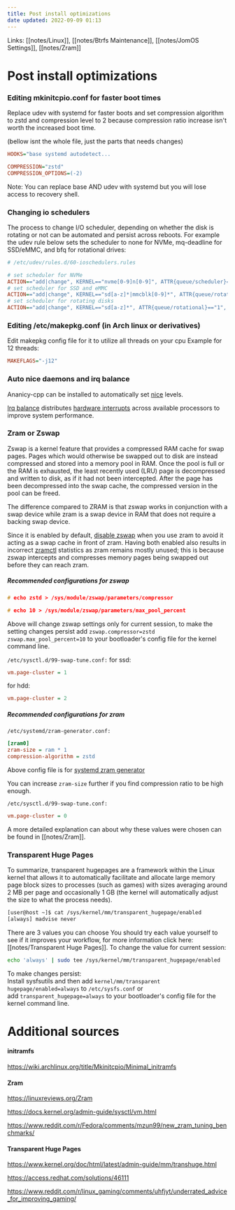 ```yaml
---
title: Post install optimizations
date updated: 2022-09-09 01:13
---
```


Links: [[notes/Linux]], [[notes/Btrfs Maintenance]], [[notes/JomOS Settings]], [[notes/Zram]]

# Post install optimizations

### Editing mkinitcpio.conf for faster boot times

Replace udev with systemd for faster boots and set compression algorithm to zstd and compression level to 2 because compression ratio increase isn't worth the increased boot time.

(bellow isnt the whole file, just the parts that needs changes)

```ini
HOOKS="base systemd autodetect...

COMPRESSION="zstd"
COMPRESSION_OPTIONS=(-2)
```

Note: You can replace base AND udev with systemd but you will lose access to recovery shell.

### Changing io schedulers

The process to change I/O scheduler, depending on whether the disk is rotating or not can be automated and persist across reboots. For example the udev rule below sets the scheduler to none for NVMe, mq-deadline for SSD/eMMC, and bfq for rotational drives:

```ini
# /etc/udev/rules.d/60-ioschedulers.rules

# set scheduler for NVMe
ACTION=="add|change", KERNEL=="nvme[0-9]n[0-9]", ATTR{queue/scheduler}="none"
# set scheduler for SSD and eMMC
ACTION=="add|change", KERNEL=="sd[a-z]*|mmcblk[0-9]*", ATTR{queue/rotational}=="0", ATTR{queue/scheduler}="mq-deadline"
# set scheduler for rotating disks
ACTION=="add|change", KERNEL=="sd[a-z]*", ATTR{queue/rotational}=="1", ATTR{queue/scheduler}="bfq"
```

### Editing /etc/makepkg.conf (in Arch linux or derivatives)

Edit makepkg config file for it to utilize all threads on your cpu
Example for 12 threads:

```ini
MAKEFLAGS="-j12"
```

### Auto nice daemons and irq balance

Ananicy-cpp can be installed to automatically set [nice](https://en.wikipedia.org/wiki/Nice_(Unix)) levels.

[Irq balance](https://wiki.archlinux.org/title/Improving_performance#irqbalance) distributes [hardware interrupts](https://en.wikipedia.org/wiki/Interrupt_request_(PC_architecture)) across available processors to improve system performance.

### Zram or Zswap

Zswap is a kernel feature that provides a compressed RAM cache for swap pages. Pages which would otherwise be swapped out to disk are instead compressed and stored into a memory pool in RAM. Once the pool is full or the RAM is exhausted, the least recently used (LRU) page is decompressed and written to disk, as if it had not been intercepted. After the page has been decompressed into the swap cache, the compressed version in the pool can be freed.

The difference compared to ZRAM is that zswap works in conjunction with a swap device while zram is a swap device in RAM that does not require a backing swap device.

Since it is enabled by default, [disable zswap](https://wiki.archlinux.org/title/Zswap#Toggling_zswap "Zswap") when you use zram to avoid it acting as a swap cache in front of zram. Having both enabled also results in incorrect [zramctl](https://man.archlinux.org/man/zramctl.8) statistics as zram remains mostly unused; this is because zswap intercepts and compresses memory pages being swapped out before they can reach zram.

##### Recommended configurations for zswap

```C
# echo zstd > /sys/module/zswap/parameters/compressor

# echo 10 > /sys/module/zswap/parameters/max_pool_percent
```

Above will change zswap settings only for current session, to make the setting changes persist add `zswap.compressor=zstd zswap.max_pool_percent=10` to your bootloader's config file for the kernel command line.

`/etc/sysctl.d/99-swap-tune.conf:`
for ssd:

```ini
vm.page-cluster = 1 
```

for hdd:

```ini
vm.page-cluster = 2
```

##### Recommended configurations for zram

`/etc/systemd/zram-generator.conf:`

```ini
[zram0]
zram-size = ram * 1
compression-algorithm = zstd
```

Above config file is for [systemd zram generator](https://github.com/systemd/zram-generator)

You can increase `zram-size` further if you find compression ratio to be high enough.

`/etc/sysctl.d/99-swap-tune.conf:`

```ini
vm.page-cluster = 0
```

A more detailed explanation can about why these values were chosen can be found in [[notes/Zram]].

### Transparent Huge Pages

To summarize, transparent hugepages are a framework within the Linux kernel that allows it to automatically facilitate and allocate large memory page block sizes to processes (such as games) with sizes averaging around 2 MB per page and occasionally 1 GB (the kernel will automatically adjust the size to what the process needs).

```bash
[user@host ~]$ cat /sys/kernel/mm/transparent_hugepage/enabled
[always] madvise never
```

There are 3 values you can choose You should try each value yourself to see if it improves your workflow, for more information click here: [[notes/Transparent Huge Pages]].
To change the value for current session:

```bash
echo 'always' | sudo tee /sys/kernel/mm/transparent_hugepage/enabled
```

To make changes persist:\
Install sysfsutils and then add `kernel/mm/transparent hugepage/enabled=always` to `/etc/sysfs.conf` or add `transparent_hugepage=always` to your bootloader's config file for the kernel command line.

# Additional sources

#### initramfs

<https://wiki.archlinux.org/title/Mkinitcpio/Minimal_initramfs>

#### Zram

<https://linuxreviews.org/Zram>

<https://docs.kernel.org/admin-guide/sysctl/vm.html>

<https://www.reddit.com/r/Fedora/comments/mzun99/new_zram_tuning_benchmarks/>

#### Transparent Huge Pages

<https://www.kernel.org/doc/html/latest/admin-guide/mm/transhuge.html>

<https://access.redhat.com/solutions/46111>

<https://www.reddit.com/r/linux_gaming/comments/uhfjyt/underrated_advice_for_improving_gaming/>
